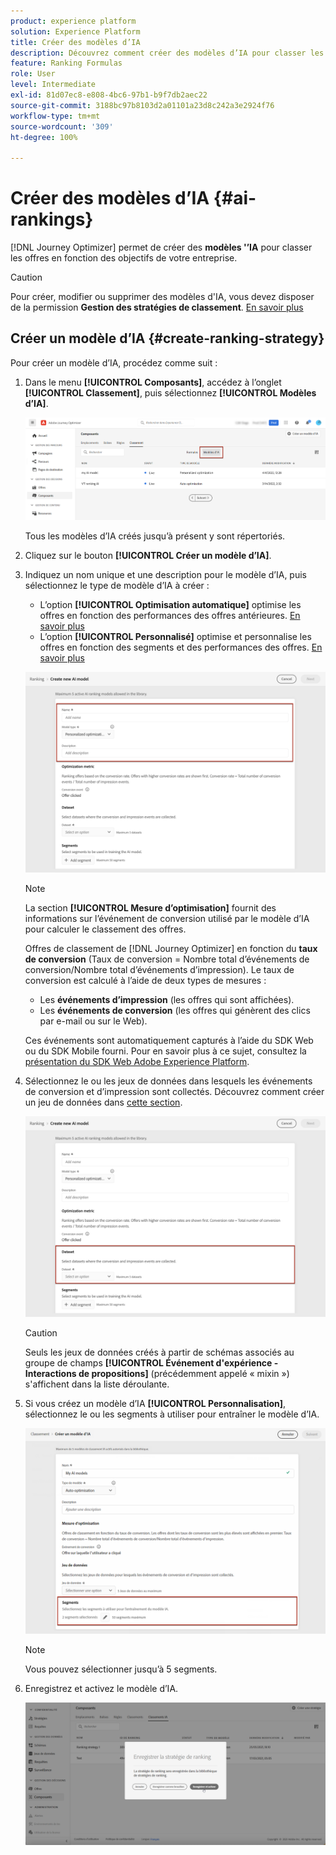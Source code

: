 ```yaml
---
product: experience platform
solution: Experience Platform
title: Créer des modèles d’IA
description: Découvrez comment créer des modèles d’IA pour classer les offres.
feature: Ranking Formulas
role: User
level: Intermediate
exl-id: 81d07ec8-e808-4bc6-97b1-b9f7db2aec22
source-git-commit: 3188bc97b8103d2a01101a23d8c242a3e2924f76
workflow-type: tm+mt
source-wordcount: '309'
ht-degree: 100%

---
```


# Créer des modèles d’IA {#ai-rankings}

[!DNL Journey Optimizer] permet de créer des **modèles &#39;’IA** pour classer les offres en fonction des objectifs de votre entreprise.

>[!CAUTION]
>
>Pour créer, modifier ou supprimer des modèles d&#39;IA, vous devez disposer de la permission **Gestion des stratégies de classement**. [En savoir plus](../../administration/high-low-permissions.md#manage-ranking-strategies)

## Créer un modèle d’IA {#create-ranking-strategy}

Pour créer un modèle d’IA, procédez comme suit :

1. Dans le menu **[!UICONTROL Composants]**, accédez à l’onglet **[!UICONTROL Classement]**, puis sélectionnez **[!UICONTROL Modèles d’IA]**.

   ![](../assets/ai-ranking-list.png)

   Tous les modèles d’IA créés jusqu’à présent y sont répertoriés.

1. Cliquez sur le bouton **[!UICONTROL Créer un modèle d’IA]**.

1. Indiquez un nom unique et une description pour le modèle d’IA, puis sélectionnez le type de modèle d’IA à créer :

   * L’option **[!UICONTROL Optimisation automatique]** optimise les offres en fonction des performances des offres antérieures. [En savoir plus](auto-optimization-model.md)
   * L’option **[!UICONTROL Personnalisé]** optimise et personnalise les offres en fonction des segments et des performances des offres. [En savoir plus](personalized-optimization-model.md)

   ![](../assets/ai-ranking-fields.png)

   >[!NOTE]
   >
   >La section **[!UICONTROL Mesure d’optimisation]** fournit des informations sur l’événement de conversion utilisé par le modèle d’IA pour calculer le classement des offres.
   >
   >Offres de classement de [!DNL Journey Optimizer] en fonction du **taux de conversion** (Taux de conversion = Nombre total d’événements de conversion/Nombre total d’événements d’impression). Le taux de conversion est calculé à l’aide de deux types de mesures :
   >* Les **événements d’impression** (les offres qui sont affichées).
   >* Les **événements de conversion** (les offres qui génèrent des clics par e-mail ou sur le Web).
   >
   >Ces événements sont automatiquement capturés à l’aide du SDK Web ou du SDK Mobile fourni. Pour en savoir plus à ce sujet, consultez la [présentation du SDK Web Adobe Experience Platform](https://experienceleague.adobe.com/docs/experience-platform/edge/home.html?lang=fr).

1. Sélectionnez le ou les jeux de données dans lesquels les événements de conversion et d’impression sont collectés. Découvrez comment créer un jeu de données dans [cette section](#create-dataset). <!--This dataset needs to be associated with a schema that must have the **[!UICONTROL Proposition Interactions]** field group (previously known as mixin) associated with it.-->

   ![](../assets/ai-ranking-dataset-id.png)

   >[!CAUTION]
   >
   >Seuls les jeux de données créés à partir de schémas associés au groupe de champs **[!UICONTROL Événement d&#39;expérience - Interactions de propositions]** (précédemment appelé « mixin ») s&#39;affichent dans la liste déroulante.

1. Si vous créez un modèle d’IA **[!UICONTROL Personnalisation]**, sélectionnez le ou les segments à utiliser pour entraîner le modèle d’IA.

   ![](../assets/ai-ranking-segments.png)

   >[!NOTE]
   >
   >Vous pouvez sélectionner jusqu’à 5 segments.

1. Enregistrez et activez le modèle d’IA.

   ![](../assets/ai-ranking-save-activate.png)
